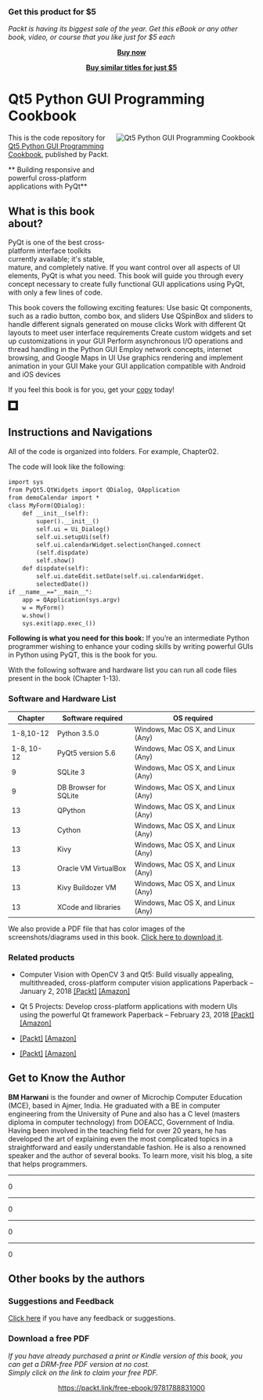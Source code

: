 
### Get this product for $5

<i>Packt is having its biggest sale of the year. Get this eBook or any other book, video, or course that you like just for $5 each</i>


<b><p align='center'>[Buy now](https://packt.link/9781788831000)</p></b>


<b><p align='center'>[Buy similar titles for just $5](https://subscription.packtpub.com/search)</p></b>


# Qt5 Python GUI Programming Cookbook

<a href="https://www.packtpub.com/application-development/qt5-python-gui-programming-cookbook?utm_source=github&utm_medium=repository&utm_campaign=9781788831000 "><img src="https://d1ldz4te4covpm.cloudfront.net/sites/default/files/imagecache/ppv4_main_book_cover/B09894_cover.png" alt="Qt5 Python GUI Programming Cookbook" height="256px" align="right"></a>

This is the code repository for [Qt5 Python GUI Programming Cookbook](https://www.packtpub.com/application-development/qt5-python-gui-programming-cookbook?utm_source=github&utm_medium=repository&utm_campaign=9781788831000 ), published by Packt.

**	Building responsive and powerful cross-platform applications with PyQt**

## What is this book about?
PyQt is one of the best cross-platform interface toolkits currently available; it's stable, mature, and completely native. If you want control over all aspects of UI elements, PyQt is what you need. This book will guide you through every concept necessary to create fully functional GUI applications using PyQt, with only a few lines of code.

This book covers the following exciting features:
Use basic Qt components, such as a radio button, combo box, and sliders 
Use QSpinBox and sliders to handle different signals generated on mouse clicks 
Work with different Qt layouts to meet user interface requirements 
Create custom widgets and set up customizations in your GUI 
Perform asynchronous I/O operations and thread handling in the Python GUI 
Employ network concepts, internet browsing, and Google Maps in UI 
Use graphics rendering and implement animation in your GUI 
Make your GUI application compatible with Android and iOS devices 

If you feel this book is for you, get your [copy](https://www.amazon.com/dp/1-788-83100-4) today!

<a href="https://www.packtpub.com/?utm_source=github&utm_medium=banner&utm_campaign=GitHubBanner"><img src="https://raw.githubusercontent.com/PacktPublishing/GitHub/master/GitHub.png" 
alt="https://www.packtpub.com/" border="5" /></a>

## Instructions and Navigations
All of the code is organized into folders. For example, Chapter02.

The code will look like the following:
```
import sys
from PyQt5.QtWidgets import QDialog, QApplication
from demoCalendar import *
class MyForm(QDialog):
    def __init__(self):
        super().__init__()
        self.ui = Ui_Dialog()
        self.ui.setupUi(self)
        self.ui.calendarWidget.selectionChanged.connect
        (self.dispdate)
        self.show()
    def dispdate(self):
        self.ui.dateEdit.setDate(self.ui.calendarWidget.
        selectedDate())
if __name__=="__main__":
    app = QApplication(sys.argv)
    w = MyForm()
    w.show()
    sys.exit(app.exec_())
```

**Following is what you need for this book:**
If you’re an intermediate Python programmer wishing to enhance your coding skills by writing powerful GUIs in Python using PyQT, this is the book for you.

With the following software and hardware list you can run all code files present in the book (Chapter 1-13).
### Software and Hardware List
| Chapter | Software required | OS required |
| -------- | ------------------------------------ | ----------------------------------- |
| 1-8,10-12  | Python 3.5.0 | Windows, Mac OS X, and Linux (Any) |
| 1-8, 10-12 | PyQt5 version 5.6 | Windows, Mac OS X, and Linux (Any) |
| 9 | SQLite 3 | Windows, Mac OS X, and Linux (Any) |
| 9 | DB Browser for SQLite | Windows, Mac OS X, and Linux (Any) |
| 13 | QPython | Windows, Mac OS X, and Linux (Any) |
| 13 | Cython | Windows, Mac OS X, and Linux (Any) |
| 13 | Kivy | Windows, Mac OS X, and Linux (Any) |
| 13 | Oracle VM VirtualBox | Windows, Mac OS X, and Linux (Any) |
| 13 | Kivy Buildozer VM | Windows, Mac OS X, and Linux (Any) |
| 13 | XCode and libraries | Windows, Mac OS X, and Linux (Any) |

We also provide a PDF file that has color images of the screenshots/diagrams used in this book. [Click here to download it](https://www.packtpub.com/sites/default/files/downloads/Qt5PythonGUIProgrammingCookbook_ColorImages.pdf).

### Related products
* Computer Vision with OpenCV 3 and Qt5: Build visually appealing, multithreaded, cross-platform computer vision applications Paperback  – January 2, 2018  [[Packt]](https://www.amazon.com/Computer-Vision-OpenCV-multithreaded-cross-platform/dp/178847239X/ref=sr_1_1?ie=UTF8&qid=1532586055&sr=8-1&keywords=Computer+Vision+with+OpenCV+3+and+Qt5&dpID=51Z4u1hLAzL&preST=_SX218_BO1,204,203,200_QL40_&dpSrc=srch&utm_source=github&utm_medium=repository&utm_campaign=) [[Amazon]](https://www.amazon.com/dp/1-788-47239-X)

* Qt 5 Projects: Develop cross-platform applications with modern UIs using the powerful Qt framework Paperback  – February 23, 2018  [[Packt]](https://www.amazon.com/Qt-Projects-cross-platform-applications-framework/dp/1788293886/ref=sr_1_2_sspa?s=books&ie=UTF8&qid=1532586126&sr=1-2-spons&keywords=Qt+5+Projects&psc=1&utm_source=github&utm_medium=repository&utm_campaign=) [[Amazon]](https://www.amazon.com/dp/)

*  [[Packt]]() [[Amazon]](https://www.amazon.com/dp/)

*  [[Packt]]() [[Amazon]](https://www.amazon.com/dp/)

## Get to Know the Author
**BM Harwani**
is the founder and owner of Microchip Computer Education (MCE), based in Ajmer, India. He graduated with a BE in computer engineering from the University of Pune and also has a C level (masters diploma in computer technology) from DOEACC, Government of India. Having been involved in the teaching field for over 20 years, he has developed the art of explaining even the most complicated topics in a straightforward and easily understandable fashion. He is also a renowned speaker and the author of several books. To learn more, visit his blog, a site that helps programmers.

****
0

****
0

****
0

****
0

## Other books by the authors
[]()

[]()

[]()

[]()

[]()

### Suggestions and Feedback
[Click here](https://docs.google.com/forms/d/e/1FAIpQLSdy7dATC6QmEL81FIUuymZ0Wy9vH1jHkvpY57OiMeKGqib_Ow/viewform) if you have any feedback or suggestions.


### Download a free PDF

 <i>If you have already purchased a print or Kindle version of this book, you can get a DRM-free PDF version at no cost.<br>Simply click on the link to claim your free PDF.</i>
<p align="center"> <a href="https://packt.link/free-ebook/9781788831000">https://packt.link/free-ebook/9781788831000 </a> </p>